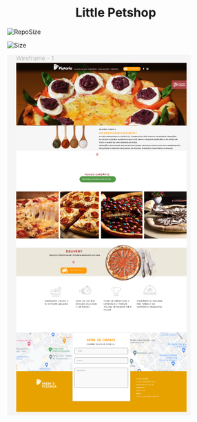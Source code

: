 [repoSizeImage]: https://img.shields.io/github/repo-size/ProfCastello/PetShop?style=plastic
[pizzaImage]: images/pizza.png

<h1 align="center"> Little Petshop</h1>

![RepoSize][repoSizeImage] 

![Size][repoSizeImage]

![Pizza][pizzaImage]